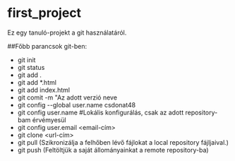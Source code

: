 # first_project
Ez egy tanuló-projekt a git használatáról.

##Főbb parancsok git-ben:
- git init
- git status
- git add .
- git add *.html
- git add index.html
- git comit -m "Az adott verzió neve
- git config --global user.name csdonat48
- git config user.name <username> #Lokális konfigurálás, csak az adott repository-bam érvémyesül
- git config user.email <email-cím>
- git clone <url-cím>
- git pull (Szikronizálja a felhőben lévő fájlokat a local repository fájljaival.)
- git push (Feltöltjük a saját állományainkat a remote repository-ba)
